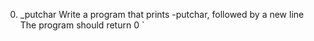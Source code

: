 0. _putchar
Write a program that prints -putchar, followed by a new line
The program should return 0
`
